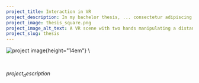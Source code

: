 ```yaml
---
project_title: Interaction in VR
project_description: In my bachelor thesis, ... consectetur adipiscing elit, sed do eiusmod tempor incididunt ut labore et doloremagna aliqua.
project_image: thesis_square.png
project_image_alt_text: A VR scene with two hands manipulating a distant cube.
project_slug: thesis
---
```


![project image](../static/img/$project_image$){height="14em"} \

&nbsp;

$project_description$